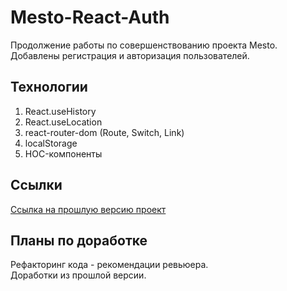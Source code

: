 # Mesto-React-Auth

Продолжение работы по совершенствованию проекта Mesto. Добавлены регистрация и авторизация пользователей.

## Технологии

1. React.useHistory
2. React.useLocation
3. react-router-dom (Route, Switch, Link)
4. localStorage
5. HOC-компоненты

## Ссылки

[Ссылка на прошлую версию проект](https://varpmen.io/mesto-react/)

## Планы по доработке

Рефакторинг кода - рекомендации ревьюера.  
Доработки из прошлой версии.
